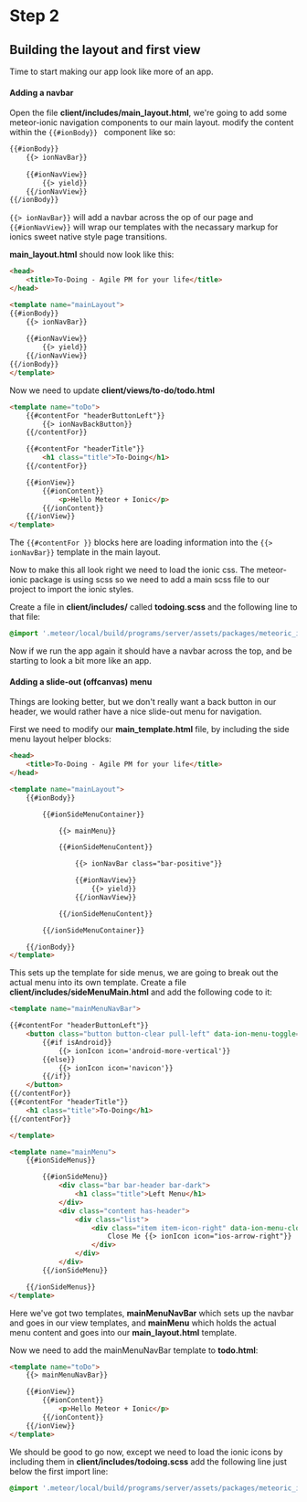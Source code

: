 # Step 2
## Building the layout and first view
Time to start making our app look like more of an app.

#### Adding a navbar

Open the file **client/includes/main_layout.html**, we're going to add some meteor-ionic navigation components to our main layout. modify the content within the ```{{#ionBody}} ``` component like so:

```html
{{#ionBody}}
	{{> ionNavBar}}
		
	{{#ionNavView}}
		{{> yield}}
	{{/ionNavView}}
{{/ionBody}}
```

``` {{> ionNavBar}} ``` will add a navbar across the op of our page and ``` {{#ionNavView}} ``` will wrap our templates with the necassary markup for ionics sweet native style page transitions.

**main_layout.html** should now look like this:

```html
<head>
	<title>To-Doing - Agile PM for your life</title>
</head>

<template name="mainLayout">
{{#ionBody}}
	{{> ionNavBar}}
		
	{{#ionNavView}}
		{{> yield}}
	{{/ionNavView}}
{{/ionBody}}
</template>
```

Now we need to update **client/views/to-do/todo.html**

```html
<template name="toDo">
    {{#contentFor "headerButtonLeft"}}
        {{> ionNavBackButton}}
    {{/contentFor}}

    {{#contentFor "headerTitle"}}
        <h1 class="title">To-Doing</h1>
    {{/contentFor}}

    {{#ionView}}
        {{#ionContent}}
            <p>Hello Meteor + Ionic</p>
        {{/ionContent}}
    {{/ionView}}
</template>
```

The ``` {{#contentFor }} ``` blocks here are loading information into the ``` {{> ionNavBar}} ``` template in the main layout.

Now to make this all look right we need to load the ionic css. The meteor-ionic package is using scss so we need to add a main scss file to our project to import the ionic styles.

Create a file in **client/includes/** called **todoing.scss** and the following line to that file:

```scss
@import '.meteor/local/build/programs/server/assets/packages/meteoric_ionic-sass/ionic';
```

Now if we run the app again it should have a navbar across the top, and be starting to look a bit more like an app.

#### Adding a slide-out (offcanvas) menu

Things are looking better, but we don't really want a back button in our header, we would rather have a nice slide-out menu for navigation.

First we need to modify our **main_template.html** file, by including the side menu layout helper blocks:

```html
<head>
    <title>To-Doing - Agile PM for your life</title>
</head>

<template name="mainLayout">
    {{#ionBody}}

        {{#ionSideMenuContainer}}

            {{> mainMenu}}

            {{#ionSideMenuContent}}

                {{> ionNavBar class="bar-positive"}}

                {{#ionNavView}}
                    {{> yield}}
                {{/ionNavView}}

            {{/ionSideMenuContent}}

        {{/ionSideMenuContainer}}

    {{/ionBody}}
</template>
```

This sets up the template for side menus, we are going to break out the actual menu into its own template. Create a file **client/includes/sideMenuMain.html** and add the following code to it:

```html
<template name="mainMenuNavBar">

{{#contentFor "headerButtonLeft"}}
    <button class="button button-clear pull-left" data-ion-menu-toggle="left">
        {{#if isAndroid}}
            {{> ionIcon icon='android-more-vertical'}}
        {{else}}
            {{> ionIcon icon='navicon'}}
        {{/if}}
    </button>
{{/contentFor}}
{{#contentFor "headerTitle"}}
    <h1 class="title">To-Doing</h1>
{{/contentFor}}

</template>

<template name="mainMenu">
    {{#ionSideMenus}}

        {{#ionSideMenu}}
            <div class="bar bar-header bar-dark">
                <h1 class="title">Left Menu</h1>
            </div>
            <div class="content has-header">
                <div class="list">
                    <div class="item item-icon-right" data-ion-menu-close>
                        Close Me {{> ionIcon icon="ios-arrow-right"}}
                    </div>
                </div>
            </div>
        {{/ionSideMenu}}

    {{/ionSideMenus}}
</template>
```

Here we've got two templates, **mainMenuNavBar** which sets up the navbar and goes in our view templates, and **mainMenu** which holds the actual menu content and goes into our **main_layout.html** template.

Now we need to add the mainMenuNavBar template to **todo.html**:

```html
<template name="toDo">
    {{> mainMenuNavBar}}

    {{#ionView}}
        {{#ionContent}}
            <p>Hello Meteor + Ionic</p>
        {{/ionContent}}
    {{/ionView}}
</template>

```

We should be good to go now, except we need to load the ionic icons by including them in **client/includes/todoing.scss** add the following line just below the first 
import line:

```scss
@import '.meteor/local/build/programs/server/assets/packages/meteoric_ionicons-sass/ionicons';
```
 

